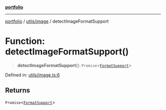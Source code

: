 [**portfolio**](../../../README.md)

***

[portfolio](../../../modules.md) / [utils/image](../README.md) / detectImageFormatSupport

# Function: detectImageFormatSupport()

> **detectImageFormatSupport**(): `Promise`\<[`FormatSupport`](../interfaces/FormatSupport.md)\>

Defined in: [utils/image.ts:6](https://github.com/tnorlund/Portfolio/blob/be280edd56cb0c04f4cc7ed01e36c4afe74e46a0/portfolio/utils/image.ts#L6)

## Returns

`Promise`\<[`FormatSupport`](../interfaces/FormatSupport.md)\>
